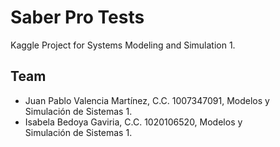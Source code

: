 # Saber Pro Tests
Kaggle Project for Systems Modeling and Simulation 1.

## Team
- Juan Pablo Valencia Martínez, C.C. 1007347091, Modelos y Simulación de Sistemas 1.
- Isabela Bedoya Gaviria, C.C. 1020106520, Modelos y Simulación de Sistemas 1.
